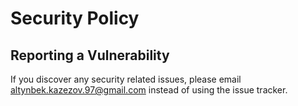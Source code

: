# Security Policy

## Reporting a Vulnerability

If you discover any security related issues, please email altynbek.kazezov.97@gmail.com instead of using the issue tracker.

